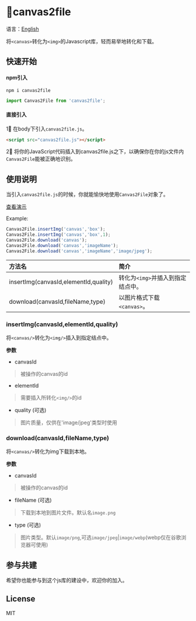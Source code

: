 # 🎨canvas2file
语言：[English](./README-en.MD)

将`<canvas>`转化为`<img>`的Javascript库，轻而易举地转化和下载。

## 快速开始
#### npm引入

```
npm i canvas2file
```

```javascript
import Canvas2File from 'canvas2file';
````

#### 直接引入

1⃣️  在body下引入`canvas2file.js`。

```html
<script src="canvas2file.js"></script>
```

2⃣️ 将你的JavaScript代码插入到canvas2file.js之下，以确保你在你的js文件内`Canvas2File`能被正确地识别。

## 使用说明

当引入`canvas2file.js`的时候，你就能愉快地使用`Canvas2File`对象了。

[查看演示](https://827652549.github.io/canvas2file/example.html)

Example:

```javascript
Canvas2File.insertImg('canvas','box');
Canvas2File.insertImg('canvas','box',1);
Canvas2File.download('canvas');
Canvas2File.download('canvas','imageName');
Canvas2File.download('canvas','imageName','image/jpeg');
```

|方法名|简介|
|:--|:--|
|insertImg(canvasId,elementId,quality)|转化为`<img>`并插入到指定结点中。|
|download(canvasId,fileName,type)|以图片格式下载`<canvas>`。|

### insertImg(canvasId,elementId,quality) 

将`<canvas/>`转化为`<img/>`插入到指定结点中。

**参数**

- canvasId

> 被操作的canvas的id

- elementId

> 需要插入所转化`<img/>`的id

- quality (可选)

> 图片质量，仅供在'image/jpeg'类型时使用

### download(canvasId,fileName,type)

将`<canvas/>`转化为img下载到本地。

**参数**

- canvasId

> 被操作的canvas的id

- fileName (可选)

> 下载到本地到图片文件。默认名`image.png`

- type (可选)

> 图片类型。默认`image/png`,可选`image/jpeg`|`image/webp`(webp仅在谷歌浏览器可使用)


## 参与共建

希望你也能参与到这个js库的建设中，欢迎你的加入。

## License

MIT
